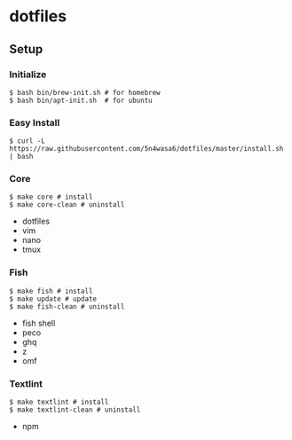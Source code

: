 # dotfiles

## Setup

### Initialize

```
$ bash bin/brew-init.sh # for homebrew
$ bash bin/apt-init.sh  # for ubuntu
```

### Easy Install

```
$ curl -L https://raw.githubusercontent.com/5n4wasa6/dotfiles/master/install.sh | bash
```

### Core

```
$ make core # install
$ make core-clean # uninstall
```

* dotfiles
* vim
* nano
* tmux

### Fish

```
$ make fish # install
$ make update # update
$ make fish-clean # uninstall
```

* fish shell
* peco
* ghq
* z
* omf

### Textlint

```
$ make textlint # install
$ make textlint-clean # uninstall
```

* npm

